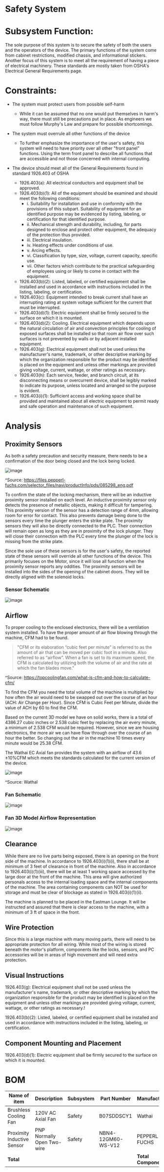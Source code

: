 # Safety System

# Subsystem Function:
The sole purpose of this system is to secure the safety of both the users and the operators of the device. The primary functions of the system come from cabinet restrictions, modified chassis, and informational stickers. Another focus of this system is to meet all the requirement of having a piece of electrical machinery. These standards are mostly taken from OSHA's Electrical General Requirements page.



# Constraints:

+ The system must protect users from possible self-harm
	- While it can be assumed that no one would put themselves in harm's way, there must still be precautions put in place. As engineers we must follow Murphy's Law and prepare for possible shortcomings.

+ The system must overrule all other functions of the device
	- To further emphasize the importance of the user's safety, this system will need to have priority over all other "front panel" functions. Using the term front panel to describe all functions that are accessible and not those concerned with internal computing.

+ The device should meet all of the General Requirements found in standard 1926.403 of OSHA
	- 1926.403(a): All electrical conductors and equipment shall be approved.
	- 1926.403(b)(1): All of the equipment should be examined and should meet the following conditions:
		- i. Suitability for installation and use in conformity with the provisions of this subpart. Suitability of equipment for an identified purpose may be evidenced by listing, labeling, or certification for that identified purpose.
		- ii. Mechanical strength and durability, including, for parts designed to enclose and protect other equipment, the adequacy of the protection thus provided.
		- iii. Electrical insulation.
		- iv. Heating effects under conditions of use.
		- v. Arcing effects.
		- vi. Classification by type, size, voltage, current capacity, specific use.
		- vii. Other factors which contribute to the practical safeguarding of employees using or likely to come in contact with the equipment.
	- 1926.403(b)(2): Listed, labeled, or certified equipment shall be installed and used in accordance with instructions included in the listing, labeling, or certification.
	- 1926.403(c): Equipment intended to break current shall have an interrupting rating at system voltage sufficient for the current that must be interrupted.
	- 1926.403(d)(1): Electric equipment shall be firmly secured to the surface on which it is mounted.
	- 1926.403(d)(2): Cooling. Electrical equipment which depends upon the natural circulation of air and convection principles for cooling of exposed surfaces shall be installed so that room air flow over such surfaces is not prevented by walls or by adjacent installed equipment.
	- 1926.403(g): Electrical equipment shall not be used unless the manufacturer's name, trademark, or other descriptive marking by which the organization responsible for the product may be identified is placed on the equipment and unless other markings are provided giving voltage, current, wattage, or other ratings as necessary.
	- 1926.403(h): Each service, feeder, and branch circuit, at its disconnecting means or overcurrent device, shall be legibly marked to indicate its purpose, unless located and arranged so the purpose is evident.
	- 1926.403(i)(1): Sufficient access and working space shall be provided and maintained about all electric equipment to permit ready and safe operation and maintenance of such equipment.

# Analysis

## Proximity Sensors
As both a safety precaution and security measure, there needs to be a confirmation of the door being closed and the lock being locked.

![image](https://user-images.githubusercontent.com/100805322/216234552-8831e31a-b840-447b-9390-d6f44b8ad6f9.png)


^Source: https://files.pepperl-fuchs.com/selector_files/navi/productInfo/pds/085298_eng.pdf


To confirm the state of the locking mechanism, there will be an inductive proximity sensor installed on each level. An inductive proximity sensor only detects the presence of metallic objects, making it difficult for tampering. This proximity version of the sensor has a detection range of 4mm, allowing room for error for contact. This also prevents damage being done to the sensors every time the plunger enters the strike plate.
The proximity sensors they will also be directly connected to the PLC. Their connection will remain open as long as they are in proximity of the lock plunger. They will close their connection with the PLC every time the plunger of the lock is missing from the strike plate.

Since the sole use of these sensors is for the user's safety, the reported state of these sensors will override all other functions of the device. This primarily focuses on the Motor, since it will lose all function when the proximity sensor reports any oddities. 
The proximity sensors will be installed into the sides of the opening of the cabinet doors. They will be directly aligned with the solenoid locks.

### Sensor Schematic

![image](https://user-images.githubusercontent.com/100805322/216234644-d1355bb9-bc2b-4a79-9722-932f4204abf6.png)


## Airflow 

To proper cooling to the enclosed electronics, there will be a ventilation system installed. To have the proper amount of air flow blowing through the machine, CFM had to be found. 

> "CFM or its elaboration “cubic feet per minute” is referred to as the amount of air that can be moved per cubic foot in a minute. Also referred to as “airflow”. When a fan is set to its maximum speed, the CFM is calculated by utilizing both the volume of air and the rate at which the fan blades move."

^Source: https://topcoolingfan.com/what-is-cfm-and-how-to-calculate-cfm/
	
To find the CFM you need the total volume of the machine is multiplied by how often the air would need to be swapped out over the course of an hour (ACH: Air Change per Hour). Since CFM is Cubic Feet per Minute, divide the value of ACH by 60 to find the CFM.
	
	
Based on the current 3D model we have on solid works, there is a total of 4386.27 cubic inches or 2.538 cubic feet
	by replacing the air every minute, a minimum of 2.538 CFM would be required. However, since we are housing electronics, the more air we can have flow through over the course of an hour the better. So changing out the air in the machine 10 times every minute would be 25.38 CFM.
	
The Wathai EC Axial fan provides the system with an airflow of 43.6 ±10%CFM which meets the standards calculated for the current version of the device.

![image](https://user-images.githubusercontent.com/100805322/216234953-0901f74b-743e-48c5-933b-4244a14dd532.png)

^Source: Wathal
	
### Fan Schematic

![image](https://user-images.githubusercontent.com/100805322/216234984-543bb107-9850-457c-a734-a0b89fc0692d.png)

	
### Fan 3D Model Airflow Representation

![image](https://user-images.githubusercontent.com/100805322/216235024-a6837c10-03a4-4dff-b4e3-3374d2794f7a.png)


## Clearance

While there are no live parts being exposed, there is an opening on the front side of the machine. In accordance to 1926.403(i)(1)(i), there shall be at minimum of 3 feet of clearance in front of the machine.
Also in accordance to 1926.403(i)(1)(iii), there will be at least 1 working space accessed by the large door at the front of the machine. This area will give authorized personals access to the internal loading space and the internal components of the machine. The area containing components can NOT be used for storage and must be clear of blockage as stated in 1926.403(i)(1)(ii).

The machine is planned to be placed in the Eastman Lounge. It will be instructed and assured that there is clear access to the machine, with a minimum of 3 ft of space in the front.


## Wire Protection

Since this is a large machine with many moving parts, there will need to be appropriate protection for all wiring. While most of the wiring is stored beneath the motor's platform, components like the locks, sensors, and PC accessories will be in areas of high movement and will need extra protection. 


## Visual Instructions

1926.403(g): Electrical equipment shall not be used unless the manufacturer's name, trademark, or other descriptive marking by which the organization responsible for the product may be identified is placed on the equipment and unless other markings are provided giving voltage, current, wattage, or other ratings as necessary.!

1926.403(b)(2): Listed, labeled, or certified equipment shall be installed and used in accordance with instructions included in the listing, labeling, or certification.



## Component Mounting and Placement
1926.403(d)(1): Electric equipment shall be firmly secured to the surface on which it is mounted.



# BOM
| Name of item | Description | Subsystem | Part Number | Manufacturer | Quantity | Price | Total |
|--------------|-------------|-----------|-------------|--------------|----------|-------|-------|
|Brushless Cooling Fan| 120V AC Axial Fan | Safety | B07SDDSCY1 | Wathai | 2 | $14.99 | $29.98 |
|Proximity Inductive Sensor| PNP Normally Open Two-wire| Safety |NBN4-12GM60-WS-V12 | PEPPERL & FUCHS | 3 | Provided by school | N/A |
| **Total** |  |  |  | **Total Components** | 4 | **Total Cost** | $29.98 |
